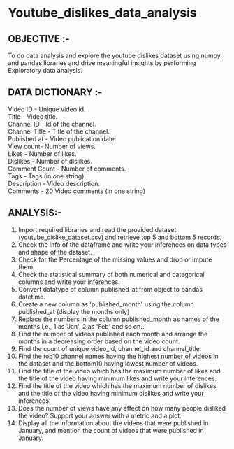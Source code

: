 # Youtube_dislikes_data_analysis
## OBJECTIVE :- 
To do data analysis and explore the youtube dislikes dataset using numpy and pandas libraries and drive meaningful insights by
performing Exploratory data analysis.

## DATA DICTIONARY :-

Video ID - Unique video id.  
Title - Video title.  
Channel ID - Id of the channel.  
Channel Title - Title of the channel.  
Published at - Video publication date.  
View count- Number of views.  
Likes - Number of likes.  
Dislikes - Number of dislikes.  
Comment Count - Number of comments.  
Tags - Tags (in one string).  
Description - Video description.  
Comments - 20 Video comments (in one string) 

## ANALYSIS:- 

1. Import required libraries and read the provided dataset (youtube_dislike_dataset.csv) and retrieve top 5 and bottom 5 records.  
2. Check the info of the dataframe and write your inferences on data types and shape of the dataset.
3. Check for the Percentage of the missing values and drop or impute them.  
4. Check the statistical summary of both numerical and categorical columns and write your inferences.    
5. Convert datatype of column published_at from object to pandas datetime.    
6. Create a new column as 'published_month' using the column published_at (display the months only)  
7. Replace the numbers in the column published_month as names of the months i,e., 1 as 'Jan', 2 as 'Feb' and so on...  
8. Find the number of videos published each month and arrange the months in a decreasing order based on the video count.  
9. Find the count of unique video_id, channel_id and channel_title.  
10. Find the top10 channel names having the highest number of videos in the dataset and the bottom10 having lowest number of videos.   
11. Find the title of the video which has the maximum number of likes and the title of the video having minimum likes and write your inferences.  
12. Find the title of the video which has the maximum number of dislikes and the title of the video having minimum dislikes and write your inferences.  
13. Does the number of views have any effect on how many people disliked the video? Support your answer with a metric and a plot.  
14. Display all the information about the videos that were published in January, and mention the count of videos that were published in January.

